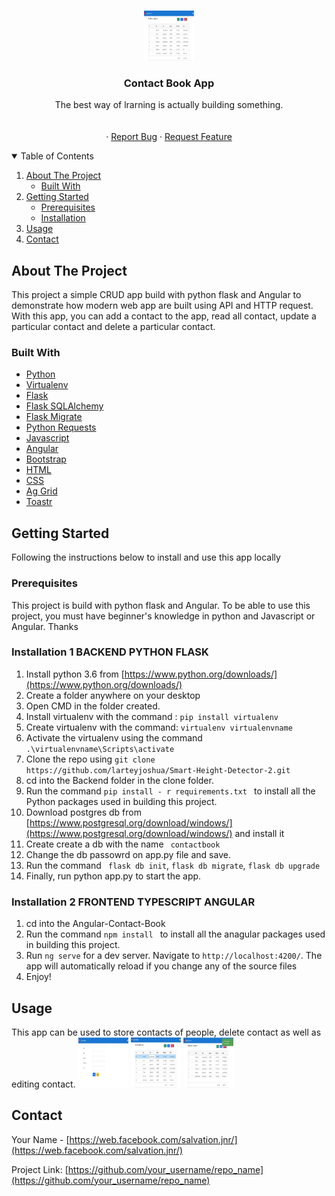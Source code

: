 

<!-- PROJECT LOGO -->
<br />
<p align="center">
  <a href="">
    <img src="images/listcontact.png" alt="Logo" width="80" height="80">
  </a>

  <h3 align="center">Contact Book App</h3>

  <p align="center">
The best way of lrarning is actually building something.
    <br />
    <br />
    <br />
    ·
    <a href="https://web.facebook.com/salvation.jnr/">Report Bug</a>
    ·
    <a href="https://web.facebook.com/salvation.jnr/">Request Feature</a>
  </p>
</p>



<!-- TABLE OF CONTENTS -->
<details open="open">
  <summary>Table of Contents</summary>
  <ol>
    <li>
      <a href="#about-the-project">About The Project</a>
      <ul>
        <li><a href="#built-with">Built With</a></li>
      </ul>
    </li>
    <li>
      <a href="#getting-started">Getting Started</a>
      <ul>
        <li><a href="#prerequisites">Prerequisites</a></li>
        <li><a href="#installation">Installation</a></li>
      </ul>
    </li>
    <li><a href="#usage">Usage</a></li>
    <li><a href="#contact">Contact</a></li>
  </ol>
</details>



<!-- ABOUT THE PROJECT -->
## About The Project


This project a simple CRUD app build with python flask and Angular to demonstrate how modern web app are built using API and HTTP request. With this app, you can add a contact to the app, read all contact, update a particular contact and delete a particular contact. 

### Built With

 
  * [Python](https://docs.python.org/3.6/)
  * [Virtualenv](https://docs.python.org/3/library/venv.html)
  * [Flask](https://flask.palletsprojects.com/en/2.0.x/)
  * [Flask SQLAlchemy](https://flask-sqlalchemy.palletsprojects.com/en/2.x/)
  * [Flask Migrate](https://flask-migrate.readthedocs.io/en/latest/)
  * [Python Requests](https://docs.python-requests.org/en/master/)
  * [Javascript](https://developer.mozilla.org/en-US/docs/Web/JavaScript)
  * [Angular](https://angular.io/docs)
  * [Bootstrap](https://medium.com/codingthesmartway-com-blog/using-bootstrap-with-angular-c83c3cee3f4a)
  * [HTML](https://devdocs.io/html/)
  * [CSS](https://devdocs.io/css/)
  * [Ag Grid](https://www.ag-grid.com/angular-grid/)
  * [Toastr](https://www.npmjs.com/package/ngx-toastr)




<!-- GETTING STARTED -->
## Getting Started

Following the instructions below to install and use this app locally

### Prerequisites

This project is build with python flask and Angular. To be able to use this project, you must have beginner's knowledge in python and Javascript or Angular. Thanks

### Installation 1 BACKEND PYTHON FLASK

1. Install python 3.6 from  [https://www.python.org/downloads/](https://www.python.org/downloads/)
2. Create a folder anywhere on your desktop
3. Open CMD in the folder created.
4. Install virtualenv with the command : ```pip install virtualenv```
5. Create virtualenv with the command: ``` virtualenv virtualenvname ```
6. Activate the virtualenv using the command ```.\virtualenvname\Scripts\activate```
7. Clone the repo using ``` git clone https://github.com/larteyjoshua/Smart-Height-Detector-2.git ```
8. cd into the Backend folder in the clone folder.
9.  Run the command ```pip install - r requirements.txt ``` to install all the Python packages used in building this project. 
10. Download postgres db from [https://www.postgresql.org/download/windows/](https://www.postgresql.org/download/windows/) and install it
11. Create create a db with the name ``` contactbook```
12. Change the db passowrd on app.py file and save. 
13. Run the command  ``` flask db init```, ```flask db migrate```, ```flask db upgrade```
14. Finally, run python app.py to start the app. 

### Installation 2 FRONTEND  TYPESCRIPT ANGULAR

1. cd into the Angular-Contact-Book
2. Run the command ```npm install ``` to install all the anagular packages used in building this project. 
3. Run `ng serve` for a dev server. Navigate to `http://localhost:4200/`. The app will automatically reload if you change any of the source files
5. Enjoy!


<!-- USAGE EXAMPLES -->
## Usage

This app can be used to store contacts of people, delete contact as well as editing contact. 
<img src="images/addcontact.png" alt="Logo" width="80" height="80">
<img src="images/editcontact.png" alt="Logo" width="80" height="80">
<img src="images/deletecontact.png" alt="Logo" width="80" height="80">

<!-- CONTACT -->
## Contact

Your Name - [https://web.facebook.com/salvation.jnr/](https://web.facebook.com/salvation.jnr/) 

Project Link: [https://github.com/your_username/repo_name](https://github.com/your_username/repo_name)